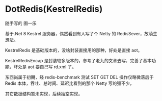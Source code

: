 # DotRedis(KestrelRedis)

随手写的 图一乐

基于.Net 8 Kestrel 服务器，偶然看到有人写了个 Netty 的 RedisSever，故萌生想法。

KestrelRedis 是基础版本的，没啥封装直接用的那种，好处是直接 aot。

KestrelRedisEncap 是封装较多版本的，参考了老九的文章去写，完善了基本功能，坏处是 aot 要自己写 rd.xml 了。

东西尚属于初期，经 redis-benchmark 测试 SET GET DEL 操作仅略微落后于 Redis 本体，吞吐、总时间、延迟比看到的那个 Netty 写的强不少。

其它数据结构暂未实现，后续抽空实现。
